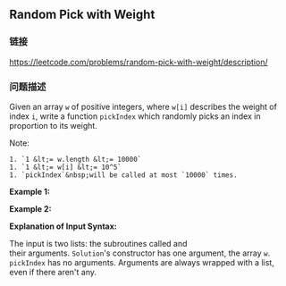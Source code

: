 ## Random Pick with Weight  
### 链接  
https://leetcode.com/problems/random-pick-with-weight/description/  
### 问题描述
Given an array `w` of positive integers, where `w[i]` describes the weight of index `i`,&nbsp;write a function `pickIndex`&nbsp;which randomly&nbsp;picks an index&nbsp;in proportion&nbsp;to its weight.

Note:

	1. `1 &lt;= w.length &lt;= 10000`
	1. `1 &lt;= w[i] &lt;= 10^5`
	1. `pickIndex`&nbsp;will be called at most `10000` times.

**Example 1:**

**Example 2:**

**Explanation of Input Syntax:**

The input is two lists:&nbsp;the subroutines called&nbsp;and their&nbsp;arguments.&nbsp;`Solution`&#39;s&nbsp;constructor has one argument, the&nbsp;array `w`. `pickIndex` has no arguments.&nbsp;Arguments&nbsp;are&nbsp;always wrapped with a list, even if there aren&#39;t any.
